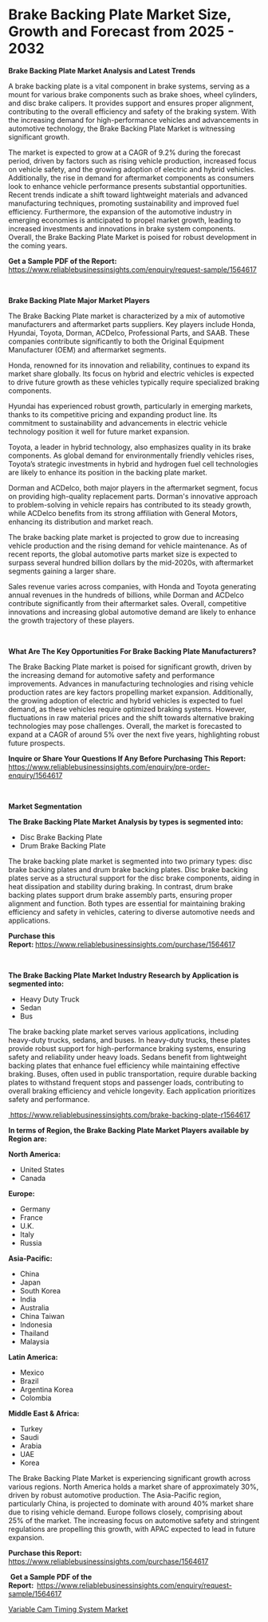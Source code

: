 <p><h1>Brake Backing Plate Market Size, Growth and Forecast from 2025 - 2032</h1></p><p><strong>Brake Backing Plate Market Analysis and Latest Trends</strong></p>
<p><p>A brake backing plate is a vital component in brake systems, serving as a mount for various brake components such as brake shoes, wheel cylinders, and disc brake calipers. It provides support and ensures proper alignment, contributing to the overall efficiency and safety of the braking system. With the increasing demand for high-performance vehicles and advancements in automotive technology, the Brake Backing Plate Market is witnessing significant growth.</p><p>The market is expected to grow at a CAGR of 9.2% during the forecast period, driven by factors such as rising vehicle production, increased focus on vehicle safety, and the growing adoption of electric and hybrid vehicles. Additionally, the rise in demand for aftermarket components as consumers look to enhance vehicle performance presents substantial opportunities. Recent trends indicate a shift toward lightweight materials and advanced manufacturing techniques, promoting sustainability and improved fuel efficiency. Furthermore, the expansion of the automotive industry in emerging economies is anticipated to propel market growth, leading to increased investments and innovations in brake system components. Overall, the Brake Backing Plate Market is poised for robust development in the coming years.</p></p>
<p><strong>Get a Sample PDF of the Report:&nbsp;</strong> <a href="https://www.reliablebusinessinsights.com/enquiry/request-sample/1564617?utm_campaign=2840&utm_medium=2&utm_source=Github&utm_content=ia&utm_term=30032025&utm_id=brake-backing-plate">https://www.reliablebusinessinsights.com/enquiry/request-sample/1564617</a></p>
<p>&nbsp;</p>
<p><strong>Brake Backing Plate Major Market Players</strong></p>
<p><p>The Brake Backing Plate market is characterized by a mix of automotive manufacturers and aftermarket parts suppliers. Key players include Honda, Hyundai, Toyota, Dorman, ACDelco, Professional Parts, and SAAB. These companies contribute significantly to both the Original Equipment Manufacturer (OEM) and aftermarket segments.</p><p>Honda, renowned for its innovation and reliability, continues to expand its market share globally. Its focus on hybrid and electric vehicles is expected to drive future growth as these vehicles typically require specialized braking components.</p><p>Hyundai has experienced robust growth, particularly in emerging markets, thanks to its competitive pricing and expanding product line. Its commitment to sustainability and advancements in electric vehicle technology position it well for future market expansion.</p><p>Toyota, a leader in hybrid technology, also emphasizes quality in its brake components. As global demand for environmentally friendly vehicles rises, Toyota’s strategic investments in hybrid and hydrogen fuel cell technologies are likely to enhance its position in the backing plate market.</p><p>Dorman and ACDelco, both major players in the aftermarket segment, focus on providing high-quality replacement parts. Dorman's innovative approach to problem-solving in vehicle repairs has contributed to its steady growth, while ACDelco benefits from its strong affiliation with General Motors, enhancing its distribution and market reach.</p><p>The brake backing plate market is projected to grow due to increasing vehicle production and the rising demand for vehicle maintenance. As of recent reports, the global automotive parts market size is expected to surpass several hundred billion dollars by the mid-2020s, with aftermarket segments gaining a larger share.</p><p>Sales revenue varies across companies, with Honda and Toyota generating annual revenues in the hundreds of billions, while Dorman and ACDelco contribute significantly from their aftermarket sales. Overall, competitive innovations and increasing global automotive demand are likely to enhance the growth trajectory of these players.</p></p>
<p>&nbsp;</p>
<p><strong>What Are The Key Opportunities For Brake Backing Plate Manufacturers?</strong></p>
<p><p>The Brake Backing Plate market is poised for significant growth, driven by the increasing demand for automotive safety and performance improvements. Advances in manufacturing technologies and rising vehicle production rates are key factors propelling market expansion. Additionally, the growing adoption of electric and hybrid vehicles is expected to fuel demand, as these vehicles require optimized braking systems. However, fluctuations in raw material prices and the shift towards alternative braking technologies may pose challenges. Overall, the market is forecasted to expand at a CAGR of around 5% over the next five years, highlighting robust future prospects.</p></p>
<p><strong>Inquire or Share Your Questions If Any Before Purchasing This Report:</strong> <a href="https://www.reliablebusinessinsights.com/enquiry/pre-order-enquiry/1564617?utm_campaign=2840&utm_medium=2&utm_source=Github&utm_content=ia&utm_term=30032025&utm_id=brake-backing-plate">https://www.reliablebusinessinsights.com/enquiry/pre-order-enquiry/1564617</a></p>
<p>&nbsp;</p>
<p><strong>Market Segmentation</strong></p>
<p><strong>The Brake Backing Plate Market Analysis by types is segmented into:</strong></p>
<p><ul><li>Disc Brake Backing Plate</li><li>Drum Brake Backing Plate</li></ul></p>
<p><p>The brake backing plate market is segmented into two primary types: disc brake backing plates and drum brake backing plates. Disc brake backing plates serve as a structural support for the disc brake components, aiding in heat dissipation and stability during braking. In contrast, drum brake backing plates support drum brake assembly parts, ensuring proper alignment and function. Both types are essential for maintaining braking efficiency and safety in vehicles, catering to diverse automotive needs and applications.</p></p>
<p><strong>Purchase this Report:&nbsp;</strong><a href="https://www.reliablebusinessinsights.com/purchase/1564617?utm_campaign=2840&utm_medium=2&utm_source=Github&utm_content=ia&utm_term=30032025&utm_id=brake-backing-plate">https://www.reliablebusinessinsights.com/purchase/1564617</a></p>
<p>&nbsp;</p>
<p><strong>The Brake Backing Plate Market Industry Research by Application is segmented into:</strong></p>
<p><ul><li>Heavy Duty Truck</li><li>Sedan</li><li>Bus</li></ul></p>
<p><p>The brake backing plate market serves various applications, including heavy-duty trucks, sedans, and buses. In heavy-duty trucks, these plates provide robust support for high-performance braking systems, ensuring safety and reliability under heavy loads. Sedans benefit from lightweight backing plates that enhance fuel efficiency while maintaining effective braking. Buses, often used in public transportation, require durable backing plates to withstand frequent stops and passenger loads, contributing to overall braking efficiency and vehicle longevity. Each application prioritizes safety and performance.</p></p>
<p><a href="https://www.reliablebusinessinsights.com/brake-backing-plate-r1564617?utm_campaign=2840&utm_medium=2&utm_source=Github&utm_content=ia&utm_term=30032025&utm_id=brake-backing-plate">&nbsp;https://www.reliablebusinessinsights.com/brake-backing-plate-r1564617</a></p>
<p><strong>In terms of Region, the Brake Backing Plate Market Players available by Region are:</strong></p>
<p>
    <p> <strong> North America: </strong>
        <ul>
            <li>United States</li>
            <li>Canada</li>
        </ul>
        </p> 
    <p> <strong> Europe: </strong>
        <ul>
            <li>Germany</li>
            <li>France</li>
            <li>U.K.</li>
            <li>Italy</li>
            <li>Russia</li>
        </ul>
        </p> 
    <p> <strong> Asia-Pacific: </strong>
        <ul>
            <li>China</li>
            <li>Japan</li>
            <li>South Korea</li>
            <li>India</li>
            <li>Australia</li>
            <li>China Taiwan</li>
            <li>Indonesia</li>
            <li>Thailand</li>
            <li>Malaysia</li>
        </ul>
        </p> 
    <p> <strong> Latin America: </strong>
        <ul>
            <li>Mexico</li>
            <li>Brazil</li>
            <li>Argentina Korea</li>
            <li>Colombia</li>
        </ul>
        </p> 
    <p> <strong> Middle East & Africa: </strong>
        <ul>
            <li>Turkey</li>
            <li>Saudi</li>
            <li>Arabia</li>
            <li>UAE</li>
            <li>Korea</li>
        </ul>
    </p>
    </p>
<p><p>The Brake Backing Plate Market is experiencing significant growth across various regions. North America holds a market share of approximately 30%, driven by robust automotive production. The Asia-Pacific region, particularly China, is projected to dominate with around 40% market share due to rising vehicle demand. Europe follows closely, comprising about 25% of the market. The increasing focus on automotive safety and stringent regulations are propelling this growth, with APAC expected to lead in future expansion.</p></p>
<p><strong>Purchase this Report: </strong><a href="https://www.reliablebusinessinsights.com/purchase/1564617?utm_campaign=2840&utm_medium=2&utm_source=Github&utm_content=ia&utm_term=30032025&utm_id=brake-backing-plate">https://www.reliablebusinessinsights.com/purchase/1564617</a></p>
<p>&nbsp;<strong>Get a Sample PDF of the Report:&nbsp;&nbsp;</strong><a href="https://www.reliablebusinessinsights.com/enquiry/request-sample/1564617?utm_campaign=2840&utm_medium=2&utm_source=Github&utm_content=ia&utm_term=30032025&utm_id=brake-backing-plate">https://www.reliablebusinessinsights.com/enquiry/request-sample/1564617</a></p>
<p><strong></strong></p>
<p><p><a href="https://github.com/abuugjetaj/Market-Research-Report-List-1/blob/main/variable-cam-timing-system-market.md?utm_campaign=2840&utm_medium=2&utm_source=Github&utm_content=ia&utm_term=30032025&utm_id=brake-backing-plate">Variable Cam Timing System Market</a></p></p>